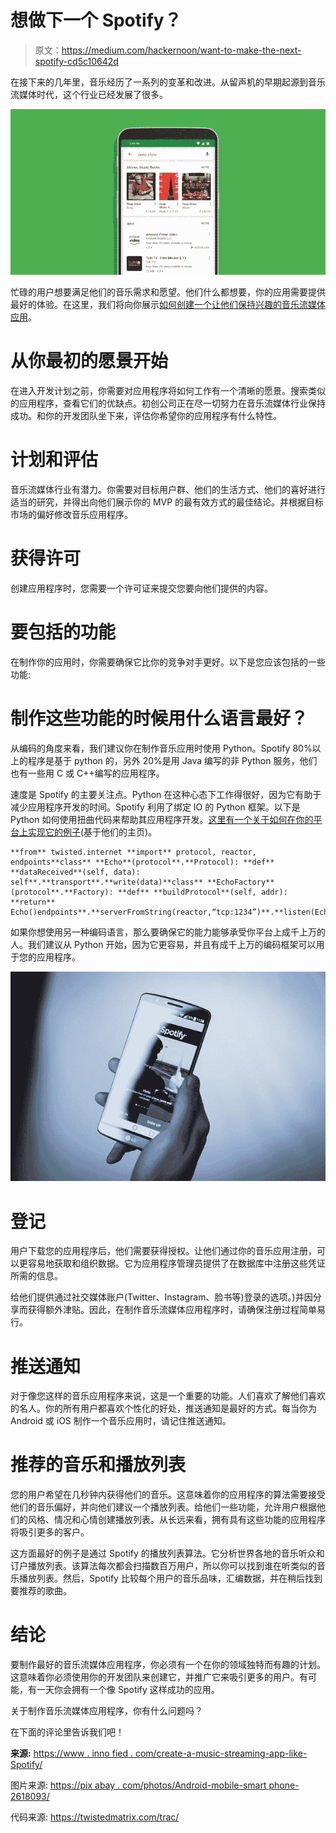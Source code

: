 # 想做下一个 Spotify？

> 原文：<https://medium.com/hackernoon/want-to-make-the-next-spotify-cd5c10642d>

在接下来的几年里，音乐经历了一系列的变革和改进。从留声机的早期起源到音乐流媒体时代，这个行业已经发展了很多。

![](img/4a9eafcb2237fb538fbf457cb76772df.png)

忙碌的用户想要满足他们的音乐需求和愿望。他们什么都想要，你的应用需要提供最好的体验。在这里，我们将向你展示[如何创建一个让他们保持兴趣的音乐流媒体应用](https://mova.io/blog/how-to-build-music-app/)。

# 从你最初的愿景开始

在进入开发计划之前，你需要对应用程序将如何工作有一个清晰的愿景。搜索类似的应用程序，查看它们的优缺点。初创公司正在尽一切努力在音乐流媒体行业保持成功。和你的开发团队坐下来，评估你希望你的应用程序有什么特性。

# 计划和评估

音乐流媒体行业有潜力。你需要对目标用户群、他们的生活方式、他们的喜好进行适当的研究，并得出向他们展示你的 MVP 的最有效方式的最佳结论。并根据目标市场的偏好修改音乐应用程序。

# 获得许可

创建应用程序时，您需要一个许可证来提交您要向他们提供的内容。

# 要包括的功能

在制作你的应用时，你需要确保它比你的竞争对手更好。以下是您应该包括的一些功能:

# 制作这些功能的时候用什么语言最好？

从编码的角度来看，我们建议你在制作音乐应用时使用 Python。Spotify 80%以上的程序是基于 python 的，另外 20%是用 Java 编写的非 Python 服务，他们也有一些用 C 或 C++编写的应用程序。

速度是 Spotify 的主要关注点。Python 在这种心态下工作得很好，因为它有助于减少应用程序开发的时间。Spotify 利用了绑定 IO 的 Python 框架。以下是 Python 如何使用扭曲代码来帮助其应用程序开发。[这里有一个关于如何在你的平台上实现它的例子](https://twistedmatrix.com/trac/)(基于他们的主页)。

```
**from** twisted.internet **import** protocol, reactor, endpoints**class** **Echo**(protocol**.**Protocol): **def** **dataReceived**(self, data): self**.**transport**.**write(data)**class** **EchoFactory**(protocol**.**Factory): **def** **buildProtocol**(self, addr): **return** Echo()endpoints**.**serverFromString(reactor,“tcp:1234”)**.**listen(EchoFactory())reactor**.**run()
```

如果你想使用另一种编码语言，那么要确保它的能力能够承受你平台上成千上万的人。我们建议从 Python 开始，因为它更容易，并且有成千上万的编码框架可以用于您的应用程序。

![](img/12723e750e9197190b8d4680223dc4bd.png)

# 登记

用户下载您的应用程序后，他们需要获得授权。让他们通过你的音乐应用注册，可以更容易地获取和组织数据。它为应用程序管理员提供了在数据库中注册这些凭证所需的信息。

给他们提供通过社交媒体账户(Twitter、Instagram、脸书等)登录的选项。)并因分享而获得额外津贴。因此，在制作音乐流媒体应用程序时，请确保注册过程简单易行。

# 推送通知

对于像您这样的音乐应用程序来说，这是一个重要的功能。人们喜欢了解他们喜欢的名人。你的所有用户都喜欢个性化的好处，推送通知是最好的方式。每当你为 Android 或 iOS 制作一个音乐应用时，请记住推送通知。

# 推荐的音乐和播放列表

您的用户希望在几秒钟内获得他们的音乐。这意味着你的应用程序的算法需要接受他们的音乐偏好，并向他们建议一个播放列表。给他们一些功能，允许用户根据他们的风格、情况和心情创建播放列表。从长远来看，拥有具有这些功能的应用程序将吸引更多的客户。

这方面最好的例子是通过 Spotify 的播放列表算法。它分析世界各地的音乐听众和订户播放列表。该算法每次都会扫描数百万用户，所以你可以找到谁在听类似的音乐播放列表。然后，Spotify 比较每个用户的音乐品味，汇编数据，并在稍后找到要推荐的歌曲。

# 结论

要制作最好的音乐流媒体应用程序，你必须有一个在你的领域独特而有趣的计划。这意味着你必须使用你的开发团队来创建它，并推广它来吸引更多的用户。有可能，有一天你会拥有一个像 Spotify 这样成功的应用。

关于制作音乐流媒体应用程序，你有什么问题吗？

在下面的评论里告诉我们吧！

**来源:** [https://www . inno fied . com/create-a-music-streaming-app-like-Spotify/](https://www.innofied.com/create-a-music-streaming-app-like-spotify/)

图片来源:
[https://pix abay . com/photos/Android-mobile-smart phone-2618093/](https://pixabay.com/photos/android-mobile-smartphone-2618093/)

代码来源:
https://twistedmatrix.com/trac/